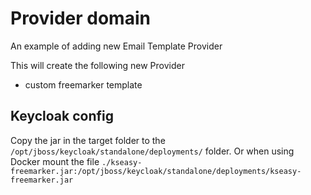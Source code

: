 # Provider domain

An example of adding new Email Template Provider

This will create the following new Provider

* custom freemarker template

## Keycloak config

Copy the jar in the target folder to the `/opt/jboss/keycloak/standalone/deployments/` folder.
Or when using Docker mount the file `./kseasy-freemarker.jar:/opt/jboss/keycloak/standalone/deployments/kseasy-freemarker.jar`
